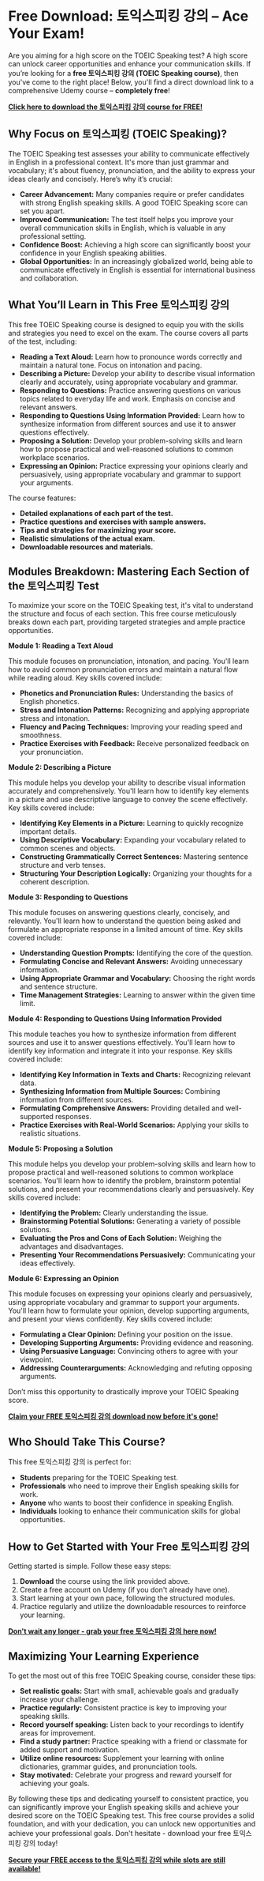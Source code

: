 # Free Download: 토익스피킹 강의 – Ace Your Exam!

Are you aiming for a high score on the TOEIC Speaking test? A high score can unlock career opportunities and enhance your communication skills. If you’re looking for a **free 토익스피킹 강의 (TOEIC Speaking course)**, then you've come to the right place! Below, you'll find a direct download link to a comprehensive Udemy course – **completely free**!

[**Click here to download the 토익스피킹 강의 course for FREE!**](https://udemywork.com/토익스피킹-강의)

## Why Focus on 토익스피킹 (TOEIC Speaking)?

The TOEIC Speaking test assesses your ability to communicate effectively in English in a professional context. It's more than just grammar and vocabulary; it's about fluency, pronunciation, and the ability to express your ideas clearly and concisely. Here’s why it’s crucial:

*   **Career Advancement:** Many companies require or prefer candidates with strong English speaking skills. A good TOEIC Speaking score can set you apart.
*   **Improved Communication:** The test itself helps you improve your overall communication skills in English, which is valuable in any professional setting.
*   **Confidence Boost:** Achieving a high score can significantly boost your confidence in your English speaking abilities.
*   **Global Opportunities:** In an increasingly globalized world, being able to communicate effectively in English is essential for international business and collaboration.

## What You’ll Learn in This Free 토익스피킹 강의

This free TOEIC Speaking course is designed to equip you with the skills and strategies you need to excel on the exam. The course covers all parts of the test, including:

*   **Reading a Text Aloud:** Learn how to pronounce words correctly and maintain a natural tone. Focus on intonation and pacing.
*   **Describing a Picture:** Develop your ability to describe visual information clearly and accurately, using appropriate vocabulary and grammar.
*   **Responding to Questions:** Practice answering questions on various topics related to everyday life and work. Emphasis on concise and relevant answers.
*   **Responding to Questions Using Information Provided:** Learn how to synthesize information from different sources and use it to answer questions effectively.
*   **Proposing a Solution:** Develop your problem-solving skills and learn how to propose practical and well-reasoned solutions to common workplace scenarios.
*   **Expressing an Opinion:** Practice expressing your opinions clearly and persuasively, using appropriate vocabulary and grammar to support your arguments.

The course features:

*   **Detailed explanations of each part of the test.**
*   **Practice questions and exercises with sample answers.**
*   **Tips and strategies for maximizing your score.**
*   **Realistic simulations of the actual exam.**
*   **Downloadable resources and materials.**

## Modules Breakdown: Mastering Each Section of the 토익스피킹 Test

To maximize your score on the TOEIC Speaking test, it's vital to understand the structure and focus of each section. This free course meticulously breaks down each part, providing targeted strategies and ample practice opportunities.

**Module 1: Reading a Text Aloud**

This module focuses on pronunciation, intonation, and pacing. You'll learn how to avoid common pronunciation errors and maintain a natural flow while reading aloud. Key skills covered include:

*   **Phonetics and Pronunciation Rules:** Understanding the basics of English phonetics.
*   **Stress and Intonation Patterns:** Recognizing and applying appropriate stress and intonation.
*   **Fluency and Pacing Techniques:** Improving your reading speed and smoothness.
*   **Practice Exercises with Feedback:** Receive personalized feedback on your pronunciation.

**Module 2: Describing a Picture**

This module helps you develop your ability to describe visual information accurately and comprehensively. You'll learn how to identify key elements in a picture and use descriptive language to convey the scene effectively. Key skills covered include:

*   **Identifying Key Elements in a Picture:** Learning to quickly recognize important details.
*   **Using Descriptive Vocabulary:** Expanding your vocabulary related to common scenes and objects.
*   **Constructing Grammatically Correct Sentences:** Mastering sentence structure and verb tenses.
*   **Structuring Your Description Logically:** Organizing your thoughts for a coherent description.

**Module 3: Responding to Questions**

This module focuses on answering questions clearly, concisely, and relevantly. You'll learn how to understand the question being asked and formulate an appropriate response in a limited amount of time. Key skills covered include:

*   **Understanding Question Prompts:** Identifying the core of the question.
*   **Formulating Concise and Relevant Answers:** Avoiding unnecessary information.
*   **Using Appropriate Grammar and Vocabulary:** Choosing the right words and sentence structure.
*   **Time Management Strategies:** Learning to answer within the given time limit.

**Module 4: Responding to Questions Using Information Provided**

This module teaches you how to synthesize information from different sources and use it to answer questions effectively. You'll learn how to identify key information and integrate it into your response. Key skills covered include:

*   **Identifying Key Information in Texts and Charts:** Recognizing relevant data.
*   **Synthesizing Information from Multiple Sources:** Combining information from different sources.
*   **Formulating Comprehensive Answers:** Providing detailed and well-supported responses.
*   **Practice Exercises with Real-World Scenarios:** Applying your skills to realistic situations.

**Module 5: Proposing a Solution**

This module helps you develop your problem-solving skills and learn how to propose practical and well-reasoned solutions to common workplace scenarios. You'll learn how to identify the problem, brainstorm potential solutions, and present your recommendations clearly and persuasively. Key skills covered include:

*   **Identifying the Problem:** Clearly understanding the issue.
*   **Brainstorming Potential Solutions:** Generating a variety of possible solutions.
*   **Evaluating the Pros and Cons of Each Solution:** Weighing the advantages and disadvantages.
*   **Presenting Your Recommendations Persuasively:** Communicating your ideas effectively.

**Module 6: Expressing an Opinion**

This module focuses on expressing your opinions clearly and persuasively, using appropriate vocabulary and grammar to support your arguments. You'll learn how to formulate your opinion, develop supporting arguments, and present your views confidently. Key skills covered include:

*   **Formulating a Clear Opinion:** Defining your position on the issue.
*   **Developing Supporting Arguments:** Providing evidence and reasoning.
*   **Using Persuasive Language:** Convincing others to agree with your viewpoint.
*   **Addressing Counterarguments:** Acknowledging and refuting opposing arguments.

Don’t miss this opportunity to drastically improve your TOEIC Speaking score.

[**Claim your FREE 토익스피킹 강의 download now before it's gone!**](https://udemywork.com/토익스피킹-강의)

## Who Should Take This Course?

This free 토익스피킹 강의 is perfect for:

*   **Students** preparing for the TOEIC Speaking test.
*   **Professionals** who need to improve their English speaking skills for work.
*   **Anyone** who wants to boost their confidence in speaking English.
*   **Individuals** looking to enhance their communication skills for global opportunities.

## How to Get Started with Your Free 토익스피킹 강의

Getting started is simple. Follow these easy steps:

1.  **Download** the course using the link provided above.
2.  Create a free account on Udemy (if you don't already have one).
3.  Start learning at your own pace, following the structured modules.
4.  Practice regularly and utilize the downloadable resources to reinforce your learning.

[**Don't wait any longer - grab your free 토익스피킹 강의 here now!**](https://udemywork.com/토익스피킹-강의)

## Maximizing Your Learning Experience

To get the most out of this free TOEIC Speaking course, consider these tips:

*   **Set realistic goals:** Start with small, achievable goals and gradually increase your challenge.
*   **Practice regularly:** Consistent practice is key to improving your speaking skills.
*   **Record yourself speaking:** Listen back to your recordings to identify areas for improvement.
*   **Find a study partner:** Practice speaking with a friend or classmate for added support and motivation.
*   **Utilize online resources:** Supplement your learning with online dictionaries, grammar guides, and pronunciation tools.
*   **Stay motivated:** Celebrate your progress and reward yourself for achieving your goals.

By following these tips and dedicating yourself to consistent practice, you can significantly improve your English speaking skills and achieve your desired score on the TOEIC Speaking test. This free course provides a solid foundation, and with your dedication, you can unlock new opportunities and achieve your professional goals. Don't hesitate - download your free 토익스피킹 강의 today!

[**Secure your FREE access to the 토익스피킹 강의 while slots are still available!**](https://udemywork.com/토익스피킹-강의)
